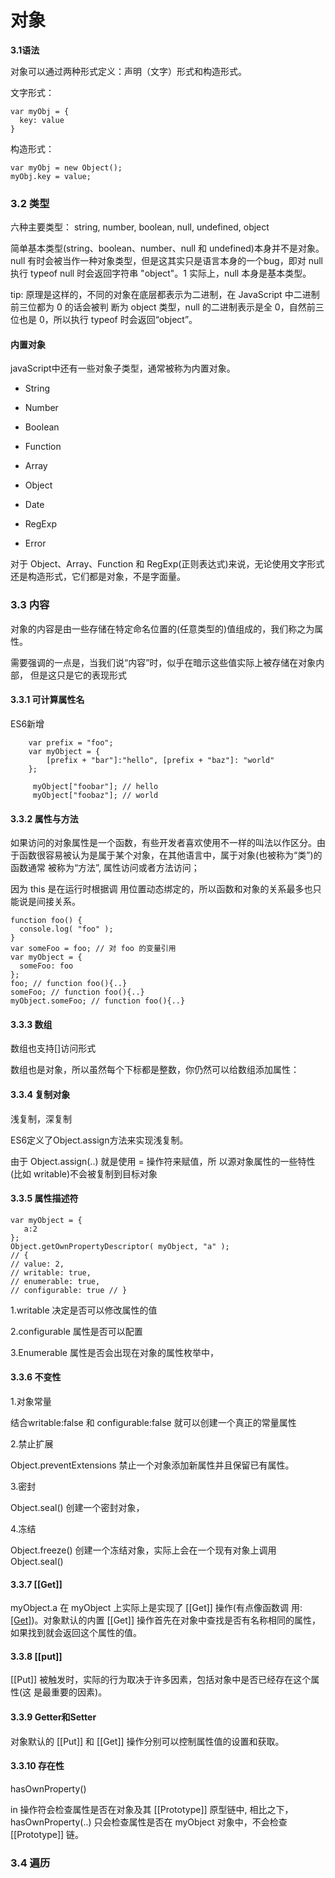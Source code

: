 # 对象


**3.1语法**

对象可以通过两种形式定义：声明（文字）形式和构造形式。

文字形式：

```
var myObj = {
  key: value
}
```

构造形式：

```
var myObj = new Object();
myObj.key = value;
```

### 3.2 类型

六种主要类型：
string,  number, boolean, null, undefined, object


简单基本类型(string、boolean、number、null 和 undefined)本身并不是对象。 null 有时会被当作一种对象类型，但是这其实只是语言本身的一个bug，即对 null 执行 typeof null 时会返回字符串 "object"。1 实际上，null 本身是基本类型。

tip:
原理是这样的，不同的对象在底层都表示为二进制，在 JavaScript 中二进制前三位都为 0 的话会被判 断为 object 类型，null 的二进制表示是全 0，自然前三位也是 0，所以执行 typeof 时会返回“object”。

#### 内置对象

javaScript中还有一些对象子类型，通常被称为内置对象。

* String
* Number
* Boolean
* Function
* Array
* Object

* Date
* RegExp
* Error


对于 Object、Array、Function 和 RegExp(正则表达式)来说，无论使用文字形式还是构造形式，它们都是对象，不是字面量。

### 3.3 内容

对象的内容是由一些存储在特定命名位置的(任意类型的)值组成的，我们称之为属性。

需要强调的一点是，当我们说“内容”时，似乎在暗示这些值实际上被存储在对象内部， 但是这只是它的表现形式


#### 3.3.1 可计算属性名

ES6新增

```
    var prefix = "foo";
    var myObject = {
        [prefix + "bar"]:"hello", [prefix + "baz"]: "world"
    };
    
     myObject["foobar"]; // hello
     myObject["foobaz"]; // world

```

#### 3.3.2 属性与方法

如果访问的对象属性是一个函数，有些开发者喜欢使用不一样的叫法以作区分。由于函数很容易被认为是属于某个对象，在其他语言中，属于对象(也被称为“类”)的函数通常 被称为“方法”,  属性访问或者方法访问；

因为 this 是在运行时根据调 用位置动态绑定的，所以函数和对象的关系最多也只能说是间接关系。

```
function foo() { 
  console.log( "foo" );
}
var someFoo = foo; // 对 foo 的变量引用
var myObject = { 
  someFoo: foo
};
foo; // function foo(){..}
someFoo; // function foo(){..} 
myObject.someFoo; // function foo(){..}
```

#### 3.3.3 数组

数组也支持[]访问形式

数组也是对象，所以虽然每个下标都是整数，你仍然可以给数组添加属性：

#### 3.3.4 复制对象

浅复制，深复制

ES6定义了Object.assign方法来实现浅复制。

由于 Object.assign(..) 就是使用 = 操作符来赋值，所 以源对象属性的一些特性(比如 writable)不会被复制到目标对象


#### 3.3.5 属性描述符

```
var myObject = {
   a:2
};
Object.getOwnPropertyDescriptor( myObject, "a" );
// {
// value: 2,
// writable: true,
// enumerable: true,
// configurable: true // }
```
1.writable 决定是否可以修改属性的值

2.configurable 属性是否可以配置

3.Enumerable 属性是否会出现在对象的属性枚举中，

#### 3.3.6 不变性

1.对象常量

结合writable:false 和 configurable:false 就可以创建一个真正的常量属性

2.禁止扩展

Object.preventExtensions 禁止一个对象添加新属性并且保留已有属性。

3.密封

Object.seal() 创建一个密封对象，

4.冻结

Object.freeze() 创建一个冻结对象，实际上会在一个现有对象上调用Object.seal()


#### 3.3.7 [[Get]]

myObject.a 在 myObject 上实际上是实现了 [[Get]] 操作(有点像函数调 用:[[Get]]())。对象默认的内置 [[Get]] 操作首先在对象中查找是否有名称相同的属性， 如果找到就会返回这个属性的值。

#### 3.3.8 [[put]]

[[Put]] 被触发时，实际的行为取决于许多因素，包括对象中是否已经存在这个属性(这 是最重要的因素)。


#### 3.3.9 Getter和Setter

对象默认的 [[Put]] 和 [[Get]] 操作分别可以控制属性值的设置和获取。

#### 3.3.10 存在性

hasOwnProperty()

in 操作符会检查属性是否在对象及其 [[Prototype]] 原型链中, 相比之下， hasOwnProperty(..) 只会检查属性是否在 myObject 对象中，不会检查 [[Prototype]] 链。


### 3.4 遍历

